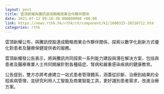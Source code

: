 ```yaml
---
layout: post
title: 雲頂新耀與騰訊達成戰略商業合作夥伴關係
date: 2021-07-12 09:16:38.000000000 +08:00
link: https://news.rthk.hk/rthk/ch/component/k2/1600315-20210712.htm
categories: rthk
---
```


雲頂新耀公布，與騰訊控股達成戰略商業合作夥伴關係，探索以數字化創新方式優化對患者及醫療保健提供者的服務。

雲頂新耀發公告表示，將與騰訊共同探索一系列能力建設與潛在解決方案，包括與患者及醫療專業人士共同開展針對各種癌症、腎病和嚴重感染疾病的健康教育。

公告提到，雙方亦將考慮建立一站式患者管理體系，涵蓋從診斷、治療到結果的全程疾病管理，並研究利用人工智能及商業智能工具，更好識別患者需求，改進治療方案。
